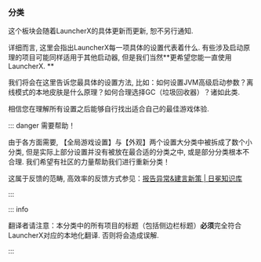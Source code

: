 ### 分类

这个板块会随着LauncherX的具体更新而更新, 恕不另行通知. 

详细而言, 这里会指出LauncherX每一项具体的设置代表着什么. 有些涉及启动原理的项目可能同样适用于其他启动器, 但是我们当然**更希望您能一直使用LauncherX. **

我们将会在这里告诉您最具体的设置方法, 比如：如何设置JVM高级启动参数？离线模式的本地皮肤是什么原理？如何合理选择GC（垃圾回收器）？诸如此类. 

相信您在理解所有设置之后能够自行找出适合自己的最佳游戏体验. 



::: danger 需要帮助！

由于各方面需要, 【全局游戏设置】与【外观】两个设置大分类中被拆成了数个小分类, 但是实际上部分设置并没有被放在最合适的分类之中, 或是部分分类根本不合理. 我们希望有社区的力量帮助我们进行重新分类！

这属于反馈的范畴, 高效率的反馈方式参见：[报告异常&建言新策 | 日冕知识库](/zhCN/lxguide/report-issue)

:::



::: info

翻译者请注意：本分类中的所有项目的标题（包括侧边栏标题）**必须**完全符合LauncherX对应的本地化翻译. 否则将会造成误解. 

:::